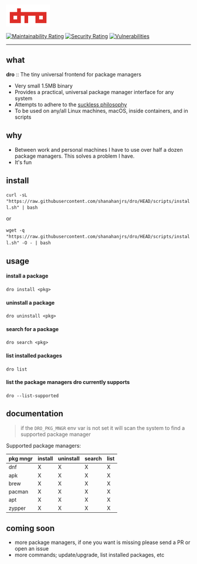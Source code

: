 ![](assets/logo.png "dro")

[![Maintainability Rating](https://sonarcloud.io/api/project_badges/measure?project=shanahanjrs_dro&metric=sqale_rating)](https://sonarcloud.io/summary/new_code?id=shanahanjrs_dro)
[![Security Rating](https://sonarcloud.io/api/project_badges/measure?project=shanahanjrs_dro&metric=security_rating)](https://sonarcloud.io/summary/new_code?id=shanahanjrs_dro)
[![Vulnerabilities](https://sonarcloud.io/api/project_badges/measure?project=shanahanjrs_dro&metric=vulnerabilities)](https://sonarcloud.io/summary/new_code?id=shanahanjrs_dro)

---

## what

**dro** :: The tiny universal frontend for package managers

- Very small 1.5MB binary
- Provides a practical, universal package manager interface for any system
- Attempts to adhere to the [suckless philosophy](https://suckless.org/philosophy)
- To be used on any/all Linux machines, macOS, inside containers, and in scripts


## why

- Between work and personal machines I have to use over half a dozen package managers. This solves a problem I have.
- It's fun

## install

`curl -sL "https://raw.githubusercontent.com/shanahanjrs/dro/HEAD/scripts/install.sh" | bash`

or

`wget -q "https://raw.githubusercontent.com/shanahanjrs/dro/HEAD/scripts/install.sh" -O - | bash`


## usage

#### install a package
`dro install <pkg>`

#### uninstall a package
`dro uninstall <pkg>`

#### search for a package
`dro search <pkg>`

#### list installed packages
`dro list`

#### list the package managers dro currently supports
`dro --list-supported`


## documentation

> if the `DRO_PKG_MNGR` env var is not set it will scan the system to find a supported package manager

Supported package managers:

| pkg mngr | install | uninstall | search | list |
|----------|---------|-----------|--------|------|
| dnf      | X       | X         | X      | X    |
| apk      | X       | X         | X      | X    |
| brew     | X       | X         | X      | X    |
| pacman   | X       | X         | X      | X    |
| apt      | X       | X         | X      | X    |
| zypper   | X       | X         | X      | X    |


## coming soon

- more package managers, if one you want is missing please send a PR or open an issue
- more commands; update/upgrade, list installed packages, etc
